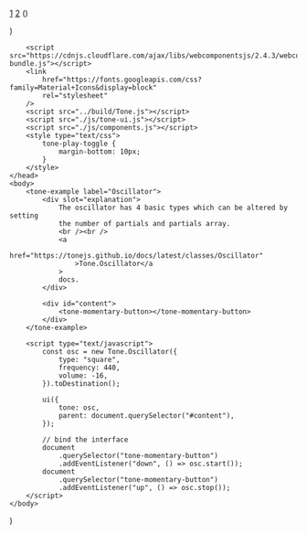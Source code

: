 [1](https://mail.google.com/mail/u/0?ui=2&ik=3f7f450ff5&attid=0.1&permmsgid=msg-a:r2426658132411560911&th=18fc031629de12c1&view=att&disp=safe&realattid=f_lwqnp15l0)
[2](<!doctype html>)
(<html>)
<head>
 <meta charset="utf-8" />
<title>Oscillator</title>

<meta
name="viewport"
content="width=device-width, initial-scale=1, maximum-scale=1"
/>)
<link
rel="icon"
type="image/png"
sizes="174x174"
href="./favicon.png"
/>

		<script src="https://cdnjs.cloudflare.com/ajax/libs/webcomponentsjs/2.4.3/webcomponents-bundle.js"></script>
		<link
			href="https://fonts.googleapis.com/css?family=Material+Icons&display=block"
			rel="stylesheet"
		/>
		<script src="../build/Tone.js"></script>
		<script src="./js/tone-ui.js"></script>
		<script src="./js/components.js"></script>
		<style type="text/css">
			tone-play-toggle {
				margin-bottom: 10px;
			}
		</style>
	</head>
	<body>
		<tone-example label="Oscillator">
			<div slot="explanation">
				The oscillator has 4 basic types which can be altered by setting
				the number of partials and partials array.
				<br /><br />
				<a
					href="https://tonejs.github.io/docs/latest/classes/Oscillator"
					>Tone.Oscillator</a
				>
				docs.
			</div>

			<div id="content">
				<tone-momentary-button></tone-momentary-button>
			</div>
		</tone-example>

		<script type="text/javascript">
			const osc = new Tone.Oscillator({
				type: "square",
				frequency: 440,
				volume: -16,
			}).toDestination();

			ui({
				tone: osc,
				parent: document.querySelector("#content"),
			});

			// bind the interface
			document
				.querySelector("tone-momentary-button")
				.addEventListener("down", () => osc.start());
			document
				.querySelector("tone-momentary-button")
				.addEventListener("up", () => osc.stop());
		</script>
	</body>
</html>)
